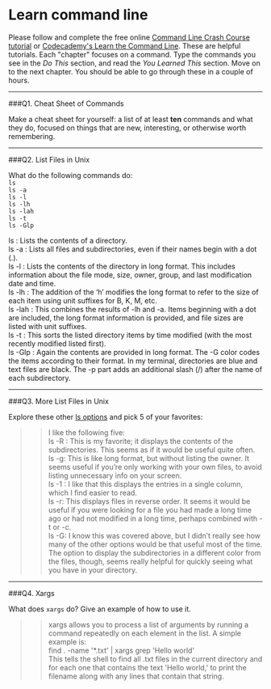 # Learn command line

Please follow and complete the free online [Command Line Crash Course
tutorial](https://web.archive.org/web/20160708171659/http://cli.learncodethehardway.org/book/) or [Codecademy's Learn the Command Line](https://www.codecademy.com/learn/learn-the-command-line). These are helpful tutorials. Each "chapter" focuses on a command. Type the commands you see in the _Do This_ section, and read the _You Learned This_ section. Move on to the next chapter. You should be able to go through these in a couple of hours.

---

###Q1.  Cheat Sheet of Commands  

Make a cheat sheet for yourself: a list of at least **ten** commands and what they do, focused on things that are new, interesting, or otherwise worth remembering.

> >  

---

###Q2.  List Files in Unix   

What do the following commands do:  
`ls`  
`ls -a`  
`ls -l`  
`ls -lh`  
`ls -lah`  
`ls -t`  
`ls -Glp`  

> >
ls : Lists the contents of a directory.  
ls -a : Lists all files and subdirectories, even if their names begin with a dot (.).  
ls -l : Lists the contents of the directory in long format. This includes information about the file mode, size, owner, group, and last modification date and time.  
ls -lh :  The addition of the ‘h’ modifies the long format to refer to the size of each item using unit suffixes for B, K, M, etc.  
ls -lah : This combines the results of -lh and -a. Items beginning with a dot are included, the long format information is provided, and file sizes are listed with unit suffixes.  
ls -t : This sorts the listed directory items by time modified (with the most recently modified listed first).  
ls -Glp : Again the contents are provided in long format. The -G color codes the items according to their format. In my terminal, directories are blue and text files are black. The -p part adds an additional slash (/) after the name of each subdirectory.  

---

###Q3.  More List Files in Unix  

Explore these other [ls options](http://www.techonthenet.com/unix/basic/ls.php) and pick 5 of your favorites:

> > I like the following five:  
ls -R : This is my favorite; it displays the contents of the subdirectories.  This seems as if it would be useful quite often.  
ls -g: This is like long format, but without listing the owner. It seems useful if you’re only working with your own files, to avoid listing unnecessary info on your screen.  
ls -1 : I like that this displays the entries in a single column, which I find easier to read.  
ls -r: This displays files in reverse order. It seems it would be useful if you were looking for a file you had made a long time ago or had not modified in a long time, perhaps combined with -t or -c.  
ls -G: I know this was covered above, but I didn’t really see how many of the other options would be that useful most of the time. The option to display the subdirectories in a different color from the files, though, seems really helpful for quickly seeing what you have in your directory.  

---

###Q4.  Xargs   

What does `xargs` do? Give an example of how to use it.

> > xargs allows you to process a list of arguments by running a command repeatedly on each element in the list.
A simple example is:  
find . -name '*.txt' | xargs grep 'Hello world'  
This tells the shell to find all .txt files in the current directory and for each one that contains the text 'Hello world,' to print the filename along with any lines that contain that string.

 

